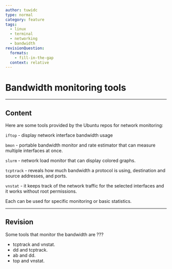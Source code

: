 ```yaml
---
author: tuwidc
type: normal
category: feature
tags:
  - linux
  - terminal
  - networking
  - bandwidth
revisionQuestion:
  formats:
    - fill-in-the-gap
  context: relative
---
```


# Bandwidth monitoring tools


---

## Content

Here are some tools provided by the Ubuntu repos for network monitoring:

`iftop` - display network interface bandwidth usage

`bmon` - portable bandwidth monitor and rate estimator that can measure multiple interfaces at once.

`slurm` - network load monitor that  can display colored graphs.

`tcptrack` - reveals how much bandwidth a protocol is using, destination and source addresses, and ports.

`vnstat` - it keeps track of the network traffic for the selected interfaces and it works without root permissions.

Each can be used for specific monitoring or basic statistics.


---

## Revision

Some tools that monitor the bandwidth are ???

- tcptrack and vnstat.
- dd and tcptrack.
- ab and dd.
- top and vnstat.
